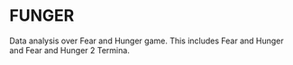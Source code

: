 # FUNGER
Data analysis over Fear and Hunger game. This includes Fear and Hunger and Fear and Hunger 2 Termina.
